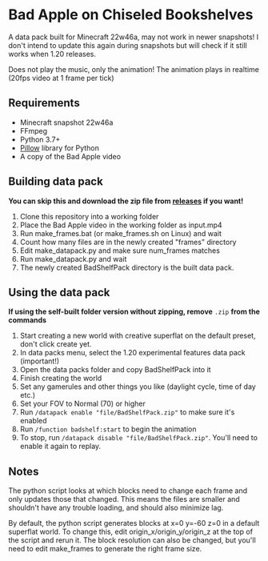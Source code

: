 # Bad Apple on Chiseled Bookshelves
A data pack built for Minecraft 22w46a, may not work in newer snapshots!
I don't intend to update this again during snapshots but will check if it still works when 1.20 releases.

Does not play the music, only the animation!
The animation plays in realtime (20fps video at 1 frame per tick)

## Requirements
- Minecraft snapshot 22w46a
- FFmpeg
- Python 3.7+
- [Pillow](https://pillow.readthedocs.io/en/stable/) library for Python
- A copy of the Bad Apple video

## Building data pack
**You can skip this and download the zip file from [releases](https://github.com/kasamikona/BadAppleBookshelf/releases) if you want!**
1. Clone this repository into a working folder
2. Place the Bad Apple video in the working folder as input.mp4
3. Run make_frames.bat (or make_frames.sh on Linux) and wait
4. Count how many files are in the newly created "frames" directory
5. Edit make_datapack.py and make sure num_frames matches
6. Run make_datapack.py and wait
7. The newly created BadShelfPack directory is the built data pack.

## Using the data pack
**If using the self-built folder version without zipping, remove** `.zip` **from the commands**
1. Start creating a new world with creative superflat on the default preset, don't click create yet.
2. In data packs menu, select the 1.20 experimental features data pack (important!)
3. Open the data packs folder and copy BadShelfPack into it
4. Finish creating the world
5. Set any gamerules and other things you like (daylight cycle, time of day etc.)
6. Set your FOV to Normal (70) or higher
7. Run `/datapack enable "file/BadShelfPack.zip"` to make sure it's enabled
8. Run `/function badshelf:start` to begin the animation
9. To stop, run `/datapack disable "file/BadShelfPack.zip"`. You'll need to enable it again to replay.

## Notes
The python script looks at which blocks need to change each frame and only updates those that changed.
This means the files are smaller and shouldn't have any trouble loading, and should also minimize lag.

By default, the python script generates blocks at x=0 y=-60 z=0 in a default superflat world.
To change this, edit origin_x/origin_y/origin_z at the top of the script and rerun it.
The block resolution can also be changed, but you'll need to edit make_frames to generate the right frame size.
